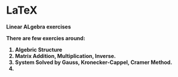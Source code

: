 # LaTeX
<b>Linear ALgebra exercises<b>

There are few exercies around:

1. Algebric Structure
2. Matrix Addition, Multiplication, Inverse.
3. System Solved by Gauss, Kronecker-Cappel, Cramer Method.
4. 
